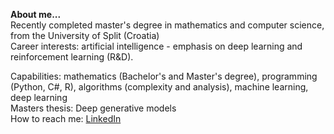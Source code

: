**About me...** <br>
Recently completed master's degree in mathematics and computer science, from the University of Split (Croatia) <br>
Career interests: artificial intelligence - emphasis on deep learning and reinforcement learning (R&D). <br>

Capabilities: mathematics (Bachelor's and Master's degree), programming (Python, C#, R), algorithms (complexity and analysis), machine learning, deep learning <br>
Masters thesis: Deep generative models <br>
How to reach me: [LinkedIn](https://hr.linkedin.com/in/mate-%C4%87ori%C4%87) <br>
<!--
**mcoric96/mcoric96** is a ✨ _special_ ✨ repository because its `README.md` (this file) appears on your GitHub profile.
